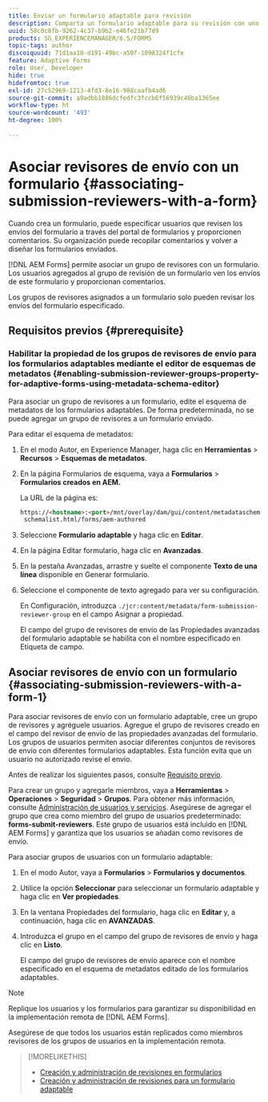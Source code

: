 ```yaml
---
title: Enviar un formulario adaptable para revisión
description: Comparta un formulario adaptable para su revisión con uno o más revisores.
uuid: 58c8c8fb-9262-4c37-b9b2-e46fe21b77d9
products: SG_EXPERIENCEMANAGER/6.5/FORMS
topic-tags: author
discoiquuid: 71d1aa10-d191-49bc-a50f-1098324f1cfe
feature: Adaptive Forms
role: User, Developer
hide: true
hidefromtoc: true
exl-id: 27c52969-1213-4fd3-8e16-988caafb4ad6
source-git-commit: a9adbb1886dcfedfc3fccb6f56939c46ba1365ee
workflow-type: ht
source-wordcount: '493'
ht-degree: 100%

---
```


# Asociar revisores de envío con un formulario {#associating-submission-reviewers-with-a-form}

Cuando crea un formulario, puede especificar usuarios que revisen los envíos del formulario a través del portal de formularios y proporcionen comentarios. Su organización puede recopilar comentarios y volver a diseñar los formularios enviados.

[!DNL AEM Forms] permite asociar un grupo de revisores con un formulario. Los usuarios agregados al grupo de revisión de un formulario ven los envíos de este formulario y proporcionan comentarios.

Los grupos de revisores asignados a un formulario solo pueden revisar los envíos del formulario especificado.

## Requisitos previos {#prerequisite}

### Habilitar la propiedad de los grupos de revisores de envío para los formularios adaptables mediante el editor de esquemas de metadatos {#enabling-submission-reviewer-groups-property-for-adaptive-forms-using-metadata-schema-editor}

Para asociar un grupo de revisores a un formulario, edite el esquema de metadatos de los formularios adaptables. De forma predeterminada, no se puede agregar un grupo de revisores a un formulario enviado.

Para editar el esquema de metadatos:

1. En el modo Autor, en Experience Manager, haga clic en **Herramientas** > **Recursos** > **Esquemas de metadatos**.
1. En la página Formularios de esquema, vaya a **Formularios** > **Formularios creados en AEM.**

   La URL de la página es:

   ```html
   https://<hostname>:<port>/mnt/overlay/dam/gui/content/metadataschemaeditor/
    schemalist.html/forms/aem-authored
   ```

1. Seleccione **Formulario adaptable** y haga clic en **Editar**.
1. En la página Editar formulario, haga clic en **Avanzadas**.
1. En la pestaña Avanzadas, arrastre y suelte el componente **Texto de una línea** disponible en Generar formulario.
1. Seleccione el componente de texto agregado para ver su configuración.

   En Configuración, introduzca `./jcr:content/metadata/form-submission-reviewer-group` en el campo Asignar a propiedad.

   El campo del grupo de revisores de envío de las Propiedades avanzadas del formulario adaptable se habilita con el nombre especificado en Etiqueta de campo.

## Asociar revisores de envío con un formulario {#associating-submission-reviewers-with-a-form-1}

Para asociar revisores de envío con un formulario adaptable, cree un grupo de revisores y agréguele usuarios. Agregue el grupo de revisores creado en el campo del revisor de envío de las propiedades avanzadas del formulario. 
Los grupos de usuarios permiten asociar diferentes conjuntos de revisores de envío con diferentes formularios adaptables. Esta función evita que un usuario no autorizado revise el envío.

Antes de realizar los siguientes pasos, consulte [Requisito previo](adding-reviewers-form.md#prerequisite).

Para crear un grupo y agregarle miembros, vaya a **Herramientas** > **Operaciones** > **Seguridad** > **Grupos**.
Para obtener más información, consulte [Administración de usuarios y servicios](https://experienceleague.adobe.com/docs/experience-manager-65/administering/security/security.html?lang=es). 
Asegúrese de agregar el grupo que crea como miembro del grupo de usuarios predeterminado: **forms-submit-reviewers**. Este grupo de usuarios está incluido en [!DNL AEM Forms] y garantiza que los usuarios se añadan como revisores de envío.

Para asociar grupos de usuarios con un formulario adaptable:

1. En el modo Autor, vaya a **Formularios** > **Formularios y documentos**.
1. Utilice la opción **Seleccionar** para seleccionar un formulario adaptable y haga clic en **Ver propiedades**.
1. En la ventana Propiedades del formulario, haga clic en **Editar** y, a continuación, haga clic en **AVANZADAS**.
1. Introduzca el grupo en el campo del grupo de revisores de envío y haga clic en **Listo**.

   El campo del grupo de revisores de envío aparece con el nombre especificado en el esquema de metadatos editado de los formularios adaptables.

>[!NOTE]
>
>Replique los usuarios y los formularios para garantizar su disponibilidad en la implementación remota de [!DNL AEM Forms].
>
>Asegúrese de que todos los usuarios están replicados como miembros revisores de los grupos de usuarios en la implementación remota.

>[!MORELIKETHIS]
>
>* [Creación y administración de revisiones en formularios](/help/forms/create-reviews-forms.md)
>* [Creación y administración de revisiones para un formulario adaptable](/help/forms/review-adaptiveforms-in-sites-page.md)
